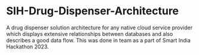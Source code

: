 # SIH-Drug-Dispenser-Architecture
A drug dispenser solution architecture for any native cloud service provider which displays extensive relationships between databases and also describes a good data flow. This was done in team as a part of Smart India Hackathon 2023.
